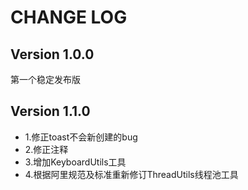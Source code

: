 # CHANGE LOG

## Version 1.0.0
第一个稳定发布版
## Version 1.1.0
* 1.修正toast不会新创建的bug
* 2.修正注释
* 3.增加KeyboardUtils工具
* 4.根据阿里规范及标准重新修订ThreadUtils线程池工具